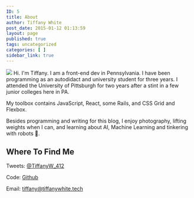 ```yaml
---
ID: 5
title: About
author: Tiffany White
post_date: 2015-01-12 01:13:59
layout: page
published: true
tags: uncategorized
categories: [ ]
sidebar_link: true
---
```



<img src="https://res.cloudinary.com/twhiteblog/image/upload/c_scale,q_auto:good,w_942/v1536476002/Profile%20Photos/IMG_4148.jpg"> Hi. I'm Tiffany. I am a front-end dev in Pennsylvania. I have been programming as an autodidact and university student for three years. I attended the University of Pittsburgh for two years after a stint in a few junior colleges here in PA.

My toolbox contains JavaScript, React, some Rails, and CSS Grid and Flexbox.

Besides programming and writing for this blog, I enjoy photography, lifting weights when I can, and learning about AI, Machine Learning and tinkering with robots 🤖.

## Where To Find Me


Tweets: <a href="https://twitter.com/TiffanyW_412" rel="me">@TiffanyW_412</a>

Code: <a href="https://github.com/twhite96" rel="me">Github</a>

Email: <a href="mailto:tiffany@tiffanywhite.tech" rel="me">tiffany@tiffanywhite.tech</a>
